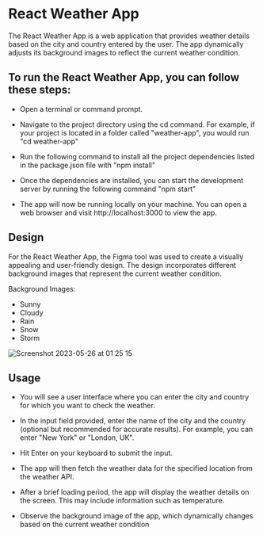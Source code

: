 # React Weather App 

The React Weather App is a web application that provides weather details based on the city and country entered by the user. The app dynamically adjusts its background images to reflect the current weather condition.

## To run the React Weather App, you can follow these steps:

- Open a terminal or command prompt.

- Navigate to the project directory using the cd command. For example, if your project is located in a folder called "weather-app", you would run "cd weather-app"

- Run the following command to install all the project dependencies listed in the package.json file with "npm install"

- Once the dependencies are installed, you can start the development server by running the following command "npm start"

- The app will now be running locally on your machine. You can open a web browser and visit http://localhost:3000 to view the app.

## Design 

For the React Weather App, the Figma tool was used to create a visually appealing and user-friendly design. The design incorporates different background images that represent the current weather condition.

Background Images:

- Sunny
- Cloudy
- Rain
- Snow
- Storm

![Screenshot 2023-05-26 at 01 25 15](https://github.com/doheelee0328/weather-app/assets/112406576/c0116877-c36b-4eb9-b4f7-bf569bc3f00a)

## Usage

- You will see a user interface where you can enter the city and country for which you want to check the weather.

- In the input field provided, enter the name of the city and the country (optional but recommended for accurate results). For example, you can enter "New York" or "London, UK".

- Hit Enter on your keyboard to submit the input.

- The app will then fetch the weather data for the specified location from the weather API.

- After a brief loading period, the app will display the weather details on the screen. This may include information such as temperature. 

- Observe the background image of the app, which dynamically changes based on the current weather condition
